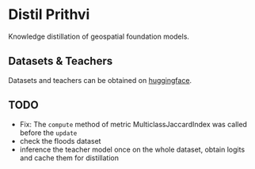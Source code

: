 # Distil Prithvi

Knowledge distillation of geospatial foundation models.

## Datasets & Teachers
Datasets and teachers can be obtained on [huggingface](https://huggingface.co/collections/KozaMateusz/distil-prithvi-680ca48149d5d8a9ad3d25e3).

## TODO
* Fix: The ``compute`` method of metric MulticlassJaccardIndex was called before the ``update``
* check the floods dataset
* inference the teacher model once on the whole dataset, obtain logits and cache them for distillation